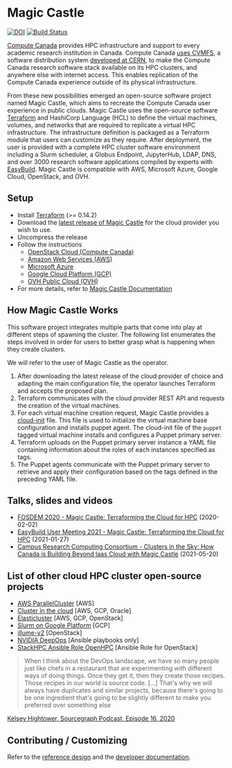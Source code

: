 # Magic Castle

<!-- markdown-link-check-disable-next-line -->
[![DOI](https://zenodo.org/badge/DOI/10.5281/zenodo.4895357.svg)](https://doi.org/10.5281/zenodo.4895357)
[![Build Status](https://github.com/ComputeCanada/magic_castle/actions/workflows/test.yaml/badge.svg)](https://github.com/ComputeCanada/magic_castle/actions/workflows/test.yaml)

[Compute Canada](https://www.computecanada.ca/) provides HPC infrastructure and support to every academic research institution in Canada. Compute Canada [uses CVMFS](https://docs.computecanada.ca/wiki/Accessing_CVMFS), a software distribution system [developed at CERN](https://cernvm.cern.ch/portal/filesystem), to make the Compute Canada research software stack available on its HPC clusters, and anywhere else with internet access. This enables replication of the Compute Canada experience outside of its physical infrastructure.

From these new possibilities emerged an open-source software project named Magic Castle, which aims to recreate the Compute Canada user experience in public clouds. Magic Castle uses the open-source software [Terraform](https://www.terraform.io) and HashiCorp Language (HCL) to define the virtual machines, volumes, and networks that are required to replicate a virtual HPC infrastructure. The infrastructure definition is packaged as a Terraform module that users can customize as they require. After deployment, the user is provided with a complete HPC cluster software environment including a Slurm scheduler, a Globus Endpoint, JupyterHub, LDAP, DNS, and over 3000 research software applications compiled by experts with [EasyBuild](https://github.com/easybuilders/easybuild). Magic Castle is compatible with AWS, Microsoft Azure, Google Cloud, OpenStack, and OVH.

## Setup

- Install [Terraform](https://releases.hashicorp.com/terraform/) (>= 0.14.2)
- Download the [latest release of Magic Castle](https://github.com/ComputeCanada/magic_castle/releases) for the cloud provider you wish to use.
- Uncompress the release
- Follow the instructions
  - [OpenStack Cloud (Compute Canada)](openstack/README.md)
  - [Amazon Web Services (AWS)](aws/README.md)
  - [Microsoft Azure](azure/README.md)
  - [Google Cloud Platform (GCP)](gcp/README.md)
  - [OVH Public Cloud (OVH)](ovh/README.md)
- For more details, refer to [Magic Castle Documentation](docs)

## How Magic Castle Works

This software project integrates multiple parts that come into play at
different steps of spawning the cluster. The following list
enumerates the steps involved in order for users to better
grasp what is happening when they create clusters.

We will refer to the user of Magic Castle as the operator.

1. After downloading the latest release of the cloud provider of choice
and adapting the main configuration file, the operator launches
Terraform and accepts the proposed plan.
2. Terraform communicates with the cloud provider REST API and requests
the creation of the virtual machines.
3. For each virtual machine creation request, Magic Castle
provides a [cloud-init](https://cloudinit.readthedocs.io/en/latest/) file. This
file is used to initialize the virtual machine base configuration and installs
puppet agent. The cloud-init file of the `puppet` tagged virtual machine installs
and configures a Puppet primary server.
4. Terraform uploads on the Puppet primary server instance a YAML file containing
information about the roles of each instances specified as tags.
5. The Puppet agents communicate with the Puppet primary server to retrieve
and apply their configuration based on the tags defined in the preceding YAML file.

## Talks, slides and videos

- [FOSDEM 2020 - Magic Castle: Terraforming the Cloud for HPC](https://fosdem.org/2020/schedule/event/magic_castle/) (2020-02-02)
- [EasyBuild User Meeting 2021 - Magic Castle: Terraforming the Cloud for HPC](https://www.youtube.com/watch?v=54ph7f2-AL4) (2021-01-27)
- [Campus Research Computing Consortium - Clusters in the Sky: How Canada is Building Beyond Iaas Cloud with Magic Castle](https://www.youtube.com/watch?v=jWCyUeGmm-8) (2021-05-20)

## List of other cloud HPC cluster open-source projects

- [AWS ParallelCluster](https://github.com/aws/aws-parallelcluster) [AWS]
- [Cluster in the cloud](https://github.com/clusterinthecloud) [AWS, GCP, Oracle]
- [Elasticluster](https://github.com/elasticluster/elasticluster) [AWS, GCP, OpenStack]
- [Slurm on Google Platform](https://github.com/SchedMD/slurm-gcp) [GCP]
- [illume-v2](https://github.com/jamierajewski/illume-v2/) [OpenStack]
- [NVIDIA DeepOps](https://github.com/NVIDIA/deepops) [Ansible playbooks only]
- [StackHPC Ansible Role OpenHPC](https://github.com/stackhpc/ansible-role-openhpc) [Ansible Role for OpenStack]


> When I think about the DevOps landscape, we have so many people just like chefs in a restaurant that are experimenting with different ways of doing things. Once they get it, then they create those recipes. Those recipes in our world is source code. [...] That's why we will always have duplicates and similar projects, because there's going to be one ingredient that's going to be slightly different to make you preferred over something else

[Kelsey Hightower, Sourcegraph Podcast, Episode 16, 2020](https://about.sourcegraph.com/podcast/kelsey-hightower/)

## Contributing / Customizing

Refer to the [reference design](docs/design.md) and the [developer documentation](docs/developers.md).

